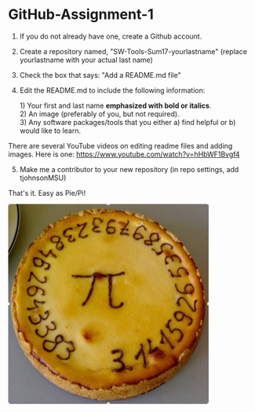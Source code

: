 # GitHub-Assignment-1

1.  If you do not already have one, create a Github account.
2.  Create a repository named, "SW-Tools-Sum17-yourlastname" (replace yourlastname with your actual last name)
3.  Check the box that says: "Add a README.md file"
4.  Edit the README.md to include the following information:

      1\)  Your first and last name __emphasized with bold or italics__.  
      2)  An image (preferably of you, but not required).  
      3)  Any software packages/tools that you either a) find helpful or b) would like to learn.
    
There are several YouTube videos on editing readme files and adding images.  Here is one:  https://www.youtube.com/watch?v=hHbWF1Bvgf4 

5.  Make me a contributor to your new repository (in repo settings, add tjohnsonMSU)

That's it.  Easy as Pie/Pi!

![Pie/Pi Picture](Pi.JPG)
